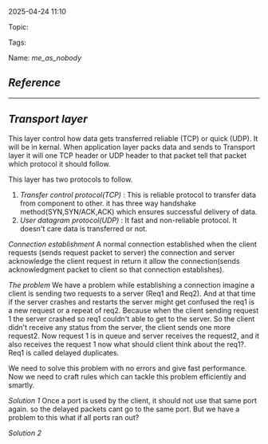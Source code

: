 
2025-04-24 11:10

Topic: 

Tags: 

Name: *me_as_nobody*
## *Reference*



---
## *Transport layer*

This layer control how data gets transferred reliable (TCP) or quick (UDP). It will be in kernal.
When application layer packs data and sends to Transport layer it will one TCP header or UDP header to that packet tell that packet which protocol it should follow.

This layer has two protocols to follow.
1. *Transfer control protocol(TCP)* : This is reliable protocol to transfer data from component to other. it has three way handshake method(SYN,SYN/ACK,ACK) which ensures successful delivery of data. 
2. *User datagram protocol(UDP)* : It fast and non-reliable protocol. It doesn't care data is transferred or not.

*Connection establishment* 
A normal connection established when the client requests (sends request packet to server) the connection and server acknowledge the client request in return it allow the connection(sends acknowledgment packet to client so that connection establishes). 

*The problem*
We have a problem while establishing a connection imagine a client is sending two requests to a server (Req1 and Req2). And at that time if the server crashes and restarts the server might get confused the req1 is a new request or a repeat of req2. Because when the client sending request 1 the server crashed so req1 couldn't able to get to the server. So the client didn't receive any status from the server, the client sends one more request2. Now request 1 is in queue and server receives the request2, and it also receives the request 1 now what should client think about the req1?. Req1 is called delayed duplicates. 

We need to solve this problem with no errors and give fast performance. Now we need to craft rules which can tackle this problem efficiently and smartly.

*Solution 1*
Once a port is used by the client, it should not use that same port again. so the delayed packets cant go to the same port.
But we have a problem to this what if all ports ran out?

*Solution 2*
